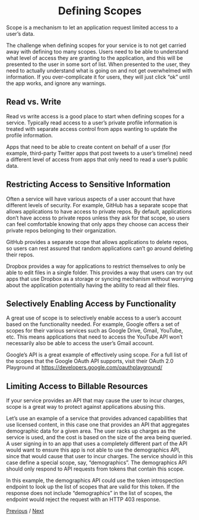 <h1 align="center">Defining Scopes</h1>

Scope is a mechanism to let an application request limited access to a user’s data.

The challenge when defining scopes for your service is to not get carried away with defining too many scopes. Users need to be able to understand what level of access they are granting to the application, and this will be presented to the user in some sort of list. When presented to the user, they need to actually understand what is going on and not get overwhelmed with information. If you over-complicate it for users, they will just click “ok” until the app works, and ignore any warnings.

## Read vs. Write

Read vs write access is a good place to start when defining scopes for a service. Typically read access to a user’s private profile information is treated with separate access control from apps wanting to update the profile information.

Apps that need to be able to create content on behalf of a user (for example, third-party Twitter apps that post tweets to a user’s timeline) need a different level of access from apps that only need to read a user’s public data.

## Restricting Access to Sensitive Information

Often a service will have various aspects of a user account that have different levels of security. For example, GitHub has a separate scope that allows applications to have access to private repos. By default, applications don’t have access to private repos unless they ask for that scope, so users can feel comfortable knowing that only apps they choose can access their private repos belonging to their organization.

GitHub provides a separate scope that allows applications to delete repos, so users can rest assured that random applications can’t go around deleting their repos.

Dropbox provides a way for applications to restrict themselves to only be able to edit files in a single folder. This provides a way that users can try out apps that use Dropbox as a storage or syncing mechanism without worrying about the application potentially having the ability to read all their files.

## Selectively Enabling Access by Functionality

A great use of scope is to selectively enable access to a user’s account based on the functionality needed. For example, Google offers a set of scopes for their various services such as Google Drive, Gmail, YouTube, etc. This means applications that need to access the YouTube API won’t necessarily also be able to access the user’s Gmail account.

Google’s API is a great example of effectively using scope. For a full list of the scopes that the Google OAuth API supports, visit their OAuth 2.0 Playground at https://developers.google.com/oauthplayground/

## Limiting Access to Billable Resources

If your service provides an API that may cause the user to incur charges, scope is a great way to protect against applications abusing this.

Let’s use an example of a service that provides advanced capabilities that use licensed content, in this case one that provides an API that aggregates demographic data for a given area. The user racks up charges as the service is used, and the cost is based on the size of the area being queried. A user signing in to an app that uses a completely different part of the API would want to ensure this app is not able to use the demographics API, since that would cause that user to incur charges. The service should in this case define a special scope, say, “demographics”. The demographics API should only respond to API requests from tokens that contain this scope.

In this example, the demographics API could use the token introspection endpoint to look up the list of scopes that are valid for this token. If the response does not include “demographics” in the list of scopes, the endpoint would reject the request with an HTTP 403 response.

[Previous](https:// "Previous")
/
[Next](https:// "Next")

